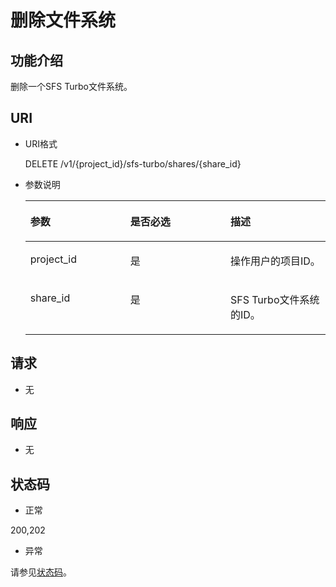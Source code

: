 # 删除文件系统<a name="ZH-CN_TOPIC_0136782272"></a>

## 功能介绍<a name="section53102250"></a>

删除一个SFS Turbo文件系统。

## URI<a name="section8158206"></a>

-   URI格式

    DELETE /v1/\{project\_id\}/sfs-turbo/shares/\{share\_id\}

-   参数说明

    <a name="table58298029"></a>
    <table><thead align="left"><tr id="row14956057"><th class="cellrowborder" valign="top" width="33.33333333333333%" id="mcps1.1.4.1.1"><p id="p3481129"><a name="p3481129"></a><a name="p3481129"></a>参数</p>
    </th>
    <th class="cellrowborder" valign="top" width="33.33333333333333%" id="mcps1.1.4.1.2"><p id="p13536050"><a name="p13536050"></a><a name="p13536050"></a>是否必选</p>
    </th>
    <th class="cellrowborder" valign="top" width="33.33333333333333%" id="mcps1.1.4.1.3"><p id="p22678235"><a name="p22678235"></a><a name="p22678235"></a>描述</p>
    </th>
    </tr>
    </thead>
    <tbody><tr id="row24997708"><td class="cellrowborder" valign="top" width="33.33333333333333%" headers="mcps1.1.4.1.1 "><p id="p11548462"><a name="p11548462"></a><a name="p11548462"></a>project_id</p>
    </td>
    <td class="cellrowborder" valign="top" width="33.33333333333333%" headers="mcps1.1.4.1.2 "><p id="p63010216"><a name="p63010216"></a><a name="p63010216"></a>是</p>
    </td>
    <td class="cellrowborder" valign="top" width="33.33333333333333%" headers="mcps1.1.4.1.3 "><p id="p3553891"><a name="p3553891"></a><a name="p3553891"></a><span>操作用户的</span>项目ID。</p>
    </td>
    </tr>
    <tr id="row31985024"><td class="cellrowborder" valign="top" width="33.33333333333333%" headers="mcps1.1.4.1.1 "><p id="p40650175"><a name="p40650175"></a><a name="p40650175"></a>share_id</p>
    </td>
    <td class="cellrowborder" valign="top" width="33.33333333333333%" headers="mcps1.1.4.1.2 "><p id="p4329874"><a name="p4329874"></a><a name="p4329874"></a>是</p>
    </td>
    <td class="cellrowborder" valign="top" width="33.33333333333333%" headers="mcps1.1.4.1.3 "><p id="p15175522"><a name="p15175522"></a><a name="p15175522"></a>SFS Turbo文件系统的ID。</p>
    </td>
    </tr>
    </tbody>
    </table>


## 请求<a name="section6314992"></a>

-   无

## 响应<a name="section56834929"></a>

-   无

## 状态码<a name="section41752314"></a>

-   正常

200,202

-   异常

请参见[状态码](状态码.md)。

